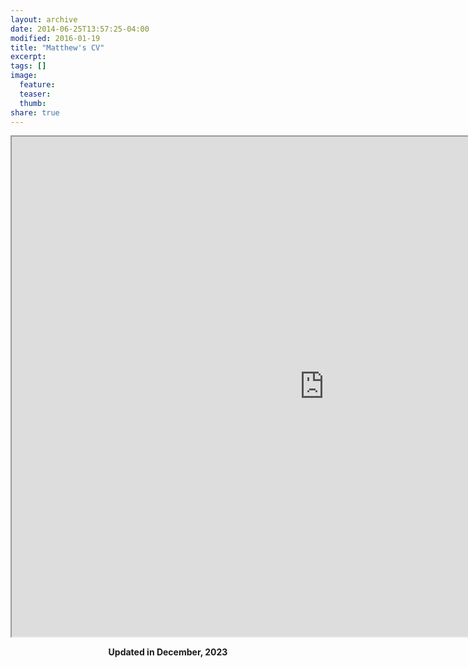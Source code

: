 ```yaml
---
layout: archive
date: 2014-06-25T13:57:25-04:00
modified: 2016-01-19
title: "Matthew's CV"
excerpt:
tags: []
image:
  feature:
  teaser:
  thumb:
share: true
---
```



<iframe src="https://drive.google.com/file/d/1uEzrb48tlS2y6M9G7VOTaIdpdC8LJnVZ/preview" width="1000" height="800"></iframe>

<p align="center">
  <b>Updated in December, 2023</b><br>
  <b>  </b><br>
</p>
